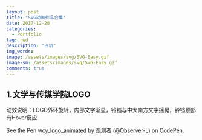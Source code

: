 ```yaml
---
layout: post
title: "SVG动画作品合集"
date: 2017-12-28
categories:
  - Portfolio
tag: rwd
description: "占坑"
img_words: 
image: /assets/images/svg/SVG-Easy.gif
image-sm: /assets/images/svg/SVG-Easy.gif
comments: true
---
```


## 1.文学与传媒学院LOGO
<p class="desc">动效说明：LOGO外环旋转，内部文字渐显，铃铛与中大南方文字摇晃，铃铛顶部有Hover反应</p>
<p data-height="400" data-theme-id="0" data-slug-hash="ZvLLwV" data-default-tab="html,result" data-user="Observer-L" data-embed-version="2" data-pen-title="wcy_logo_animated" class="codepen">See the Pen <a href="https://codepen.io/Observer-L/pen/ZvLLwV/">wcy_logo_animated</a> by 观测者 (<a href="https://codepen.io/Observer-L">@Observer-L</a>) on <a href="https://codepen.io">CodePen</a>.</p>
<script async src="https://production-assets.codepen.io/assets/embed/ei.js"></script>